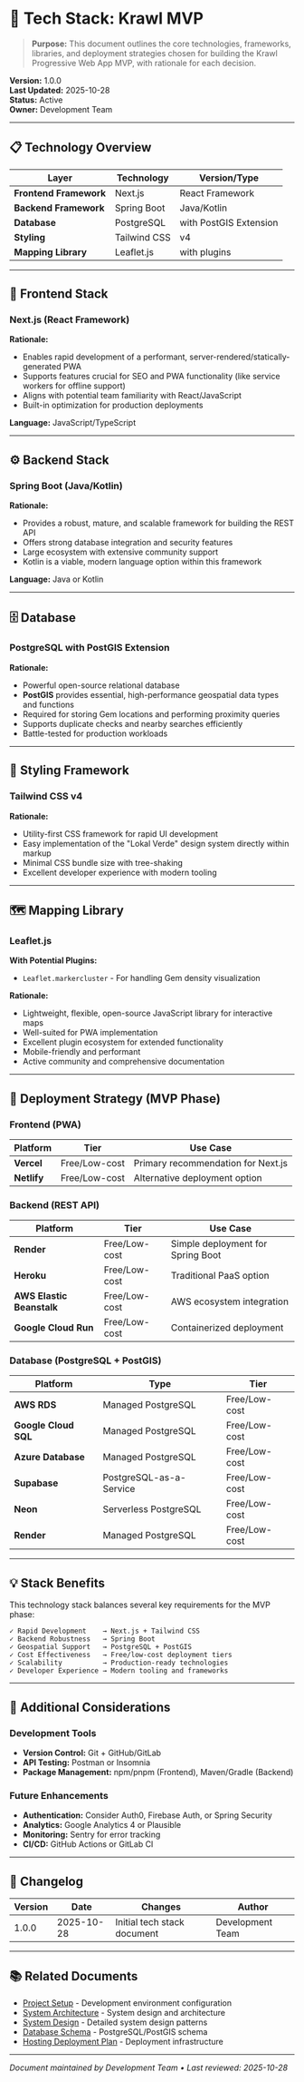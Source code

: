 # 🔧 Tech Stack: Krawl MVP

> **Purpose:** This document outlines the core technologies, frameworks, libraries, and deployment strategies chosen for building the Krawl Progressive Web App MVP, with rationale for each decision.

**Version:** 1.0.0  
**Last Updated:** 2025-10-28  
**Status:** Active  
**Owner:** Development Team

---

## 📋 Technology Overview

| Layer | Technology | Version/Type |
|-------|-----------|--------------|
| **Frontend Framework** | Next.js | React Framework |
| **Backend Framework** | Spring Boot | Java/Kotlin |
| **Database** | PostgreSQL | with PostGIS Extension |
| **Styling** | Tailwind CSS | v4 |
| **Mapping Library** | Leaflet.js | with plugins |

---

## 🎨 Frontend Stack

### **Next.js** (React Framework)

**Rationale:**
- Enables rapid development of a performant, server-rendered/statically-generated PWA
- Supports features crucial for SEO and PWA functionality (like service workers for offline support)
- Aligns with potential team familiarity with React/JavaScript
- Built-in optimization for production deployments

**Language:** JavaScript/TypeScript

---

## ⚙️ Backend Stack

### **Spring Boot** (Java/Kotlin)

**Rationale:**
- Provides a robust, mature, and scalable framework for building the REST API
- Offers strong database integration and security features
- Large ecosystem with extensive community support
- Kotlin is a viable, modern language option within this framework

**Language:** Java or Kotlin

---

## 🗄️ Database

### **PostgreSQL** with **PostGIS Extension**

**Rationale:**
- Powerful open-source relational database
- **PostGIS** provides essential, high-performance geospatial data types and functions
- Required for storing Gem locations and performing proximity queries
- Supports duplicate checks and nearby searches efficiently
- Battle-tested for production workloads

---

## 🎨 Styling Framework

### **Tailwind CSS v4**

**Rationale:**
- Utility-first CSS framework for rapid UI development
- Easy implementation of the "Lokal Verde" design system directly within markup
- Minimal CSS bundle size with tree-shaking
- Excellent developer experience with modern tooling

---

## 🗺️ Mapping Library

### **Leaflet.js**

**With Potential Plugins:**
- `Leaflet.markercluster` - For handling Gem density visualization

**Rationale:**
- Lightweight, flexible, open-source JavaScript library for interactive maps
- Well-suited for PWA implementation
- Excellent plugin ecosystem for extended functionality
- Mobile-friendly and performant
- Active community and comprehensive documentation

---

## 🚀 Deployment Strategy (MVP Phase)

### Frontend (PWA)

| Platform | Tier | Use Case |
|----------|------|----------|
| **Vercel** | Free/Low-cost | Primary recommendation for Next.js |
| **Netlify** | Free/Low-cost | Alternative deployment option |

### Backend (REST API)

| Platform | Tier | Use Case |
|----------|------|----------|
| **Render** | Free/Low-cost | Simple deployment for Spring Boot |
| **Heroku** | Free/Low-cost | Traditional PaaS option |
| **AWS Elastic Beanstalk** | Free/Low-cost | AWS ecosystem integration |
| **Google Cloud Run** | Free/Low-cost | Containerized deployment |

### Database (PostgreSQL + PostGIS)

| Platform | Type | Tier |
|----------|------|------|
| **AWS RDS** | Managed PostgreSQL | Free/Low-cost |
| **Google Cloud SQL** | Managed PostgreSQL | Free/Low-cost |
| **Azure Database** | Managed PostgreSQL | Free/Low-cost |
| **Supabase** | PostgreSQL-as-a-Service | Free/Low-cost |
| **Neon** | Serverless PostgreSQL | Free/Low-cost |
| **Render** | Managed PostgreSQL | Free/Low-cost |

---

## 💡 Stack Benefits

This technology stack balances several key requirements for the MVP phase:

```
✓ Rapid Development    → Next.js + Tailwind CSS
✓ Backend Robustness   → Spring Boot
✓ Geospatial Support   → PostgreSQL + PostGIS
✓ Cost Effectiveness   → Free/low-cost deployment tiers
✓ Scalability          → Production-ready technologies
✓ Developer Experience → Modern tooling and frameworks
```

---

## 🔧 Additional Considerations

### Development Tools
- **Version Control:** Git + GitHub/GitLab
- **API Testing:** Postman or Insomnia
- **Package Management:** npm/pnpm (Frontend), Maven/Gradle (Backend)

### Future Enhancements
- **Authentication:** Consider Auth0, Firebase Auth, or Spring Security
- **Analytics:** Google Analytics 4 or Plausible
- **Monitoring:** Sentry for error tracking
- **CI/CD:** GitHub Actions or GitLab CI

---

## 📝 Changelog

| Version | Date | Changes | Author |
|---------|------|---------|--------|
| 1.0.0 | 2025-10-28 | Initial tech stack document | Development Team |

---

## 📚 Related Documents

- [Project Setup](./project-setup.md) - Development environment configuration
- [System Architecture](./system-architecture.md) - System design and architecture
- [System Design](./system-design.md) - Detailed system design patterns
- [Database Schema](./database-schema.md) - PostgreSQL/PostGIS schema
- [Hosting Deployment Plan](./hosting-deployment-plan.md) - Deployment infrastructure

---

*Document maintained by Development Team • Last reviewed: 2025-10-28*

